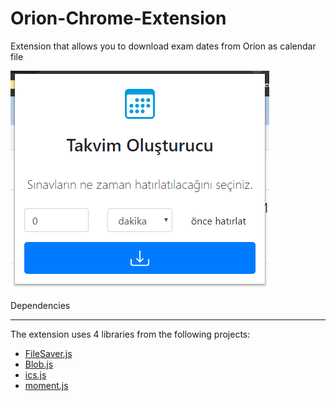 # Orion-Chrome-Extension

Extension that allows you to download exam dates from Orion as calendar file

![alt text](https://raw.githubusercontent.com/berkesonmez/Orion-Chrome-Extension/master/ss.png "Extension Screenshot")

Dependencies

---

The extension uses 4 libraries from the following projects:

-   [FileSaver.js](https://github.com/eligrey/FileSaver.js)
-   [Blob.js](https://github.com/eligrey/Blob.js)
-   [ics.js](https://github.com/nwcell/ics.js)
-   [moment.js](https://github.com/moment/moment)
